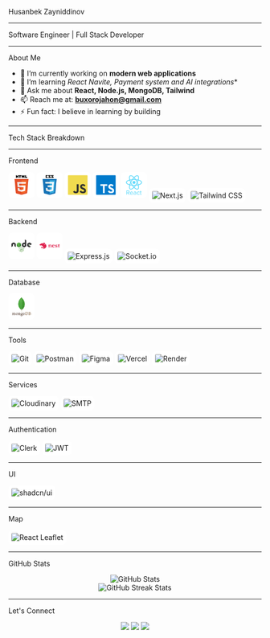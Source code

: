 Husanbek Zayniddinov

---

Software Engineer | Full Stack Developer

---

About Me

- 🔭 I’m currently working on **modern web applications**
- 🌱 I’m learning *React Navite, Payment system  and AI integrations**
- 💬 Ask me about **React, Node.js, MongoDB, Tailwind**
- 📫 Reach me at: **buxorojahon@gmail.com**
- ⚡ Fun fact: I believe in learning by building

---

Tech Stack Breakdown

---

Frontend
<p align="left">
  <img src="https://raw.githubusercontent.com/devicons/devicon/master/icons/html5/html5-original-wordmark.svg" alt="HTML5" width="40" height="40" style="background:white; padding:6px; border-radius:8px;" />
  <img src="https://raw.githubusercontent.com/devicons/devicon/master/icons/css3/css3-original-wordmark.svg" alt="CSS3" width="40" height="40" style="background:white; padding:6px; border-radius:8px;" />
  <img src="https://raw.githubusercontent.com/devicons/devicon/master/icons/javascript/javascript-original.svg" alt="JavaScript" width="40" height="40" style="background:white; padding:6px; border-radius:8px;" />
  <img src="https://raw.githubusercontent.com/devicons/devicon/master/icons/typescript/typescript-original.svg" alt="TypeScript" width="40" height="40" style="background:white; padding:6px; border-radius:8px;" />
  <img src="https://raw.githubusercontent.com/devicons/devicon/master/icons/react/react-original-wordmark.svg" alt="React" width="40" height="40" style="background:white; padding:6px; border-radius:8px;" />
  <img src="https://images-cdn.openxcell.com/wp-content/uploads/2024/07/24154156/dango-inner-2.webp" alt="Next.js" width="40" height="40" style="background:white; padding:6px; border-radius:8px;" />
  <img src="https://www.vectorlogo.zone/logos/tailwindcss/tailwindcss-icon.svg" alt="Tailwind CSS" width="40" height="40" style="background:white; padding:6px; border-radius:8px;" />
</p>

---

Backend
<p align="left">
  <!-- Old tools -->
  <img src="https://raw.githubusercontent.com/devicons/devicon/master/icons/nodejs/nodejs-original-wordmark.svg" alt="Node.js" width="40" height="40" style="background:white;padding:6px;border-radius:8px;" />
  <img src="https://raw.githubusercontent.com/devicons/devicon/master/icons/nestjs/nestjs-original-wordmark.svg" alt="NestJS" width="40" height="40" style="background:white;padding:6px;border-radius:8px;" />
  <img src="https://img.icons8.com/ios7/512/FFFFFF/express-js.png" alt="Express.js" width="40" height="40" style="background:white;padding:6px;border-radius:8px;" />
  <!-- New -->
  <img src="https://upload.wikimedia.org/wikipedia/commons/thumb/9/96/Socket-io.svg/1200px-Socket-io.svg.png" alt="Socket.io" width="40" height="40" style="background:white;padding:6px;border-radius:8px;" />
</p>

---

Database
<p align="left">
  <img src="https://raw.githubusercontent.com/devicons/devicon/master/icons/mongodb/mongodb-original-wordmark.svg" alt="MongoDB" width="40" height="40" style="background:white;padding:6px;border-radius:8px;" />
</p>

---

Tools
<p align="left">
  <img src="https://www.vectorlogo.zone/logos/git-scm/git-scm-icon.svg" alt="Git" width="40" height="40" style="background:white;padding:6px;border-radius:8px;" />
  <img src="https://www.vectorlogo.zone/logos/getpostman/getpostman-icon.svg" alt="Postman" width="40" height="40" style="background:white;padding:6px;border-radius:8px;" />
  <img src="https://www.vectorlogo.zone/logos/figma/figma-icon.svg" alt="Figma" width="40" height="40" style="background:white;padding:6px;border-radius:8px;" />

  <img src="https://www.vectorlogo.zone/logos/vercel/vercel-icon.svg" alt="Vercel" width="40" height="40" style="background:white;padding:6px;border-radius:8px;" />
  <img src="https://camo.githubusercontent.com/25d25cd0312f9e81b653fbdd33d2b04c49f03dede7fe5c89d4aeabb9a83ec739/68747470733a2f2f63646e2e73616e6974792e696f2f696d616765732f3334656e74386c792f70726f64756374696f6e2f656333376133363630373034653166613262343234366339613031616233346531343531393461642d383234783832342e706e67" alt="Render" width="40" height="40" style="background:white;padding:6px;border-radius:8px;" />
</p>

---

Services
<p align="left">
  <img src="https://appexchange.salesforce.com/image_host/2b53bb52-3256-4cdb-860b-cbe896427aeb.png" alt="Cloudinary" width="40" height="40" style="background:white;padding:6px;border-radius:8px;" />
  <img src="https://flowmattic.com/wp-content/uploads/2023/06/icon-email.svg'" alt="SMTP" width="40" height="40" style="background:white;padding:6px;border-radius:8px;" />
</p>

---

 Authentication
<p align="left">
  <img src="https://ph-files.imgix.net/297bc3d4-bd2e-4eaa-8fb6-a289cf61ea91.png?auto=format" alt="Clerk" width="40" height="40" style="background:white;padding:6px;border-radius:8px;" />
  <img src="https://jwt.io/img/pic_logo.svg" alt="JWT" width="40" height="40" style="background:white;padding:6px;border-radius:8px;" />
</p>

---

 UI 
<p align="left">
  <img src="https://avatars.githubusercontent.com/u/139895814?s=200&v=4" alt="shadcn/ui" width="40" height="40" style="background:white;padding:6px;border-radius:8px;" />
</p>

---

  Map 
<p align="left">
  <img src="https://react-leaflet.js.org/img/logo.svg" alt="React Leaflet" width="40" height="40" style="background:white;padding:6px;border-radius:8px;" />
</p>

---

GitHub Stats

<div align="center">
  <img src="https://github-readme-stats.vercel.app/api?username=biohazardcoder&show_icons=true&theme=radical" alt="GitHub Stats"/>
</div>

<div align="center">
  <img src="https://github-readme-streak-stats.herokuapp.com/?user=biohazardcoder&theme=radical" alt="GitHub Streak Stats"/>
</div>

---

Let's Connect

<p align="center">
  <a href="mailto:buxorojahon@gmail.com"><img src="https://img.shields.io/badge/-Email-red?style=for-the-badge&logo=gmail&logoColor=white" /></a>
  <a href="https://t.me/mrbiohazard"><img src="https://img.shields.io/badge/-Telegram-blue?style=for-the-badge&logo=telegram&logoColor=white" /></a>
  <a href="https://github.com/biohazardcoder"><img src="https://img.shields.io/badge/-GitHub-black?style=for-the-badge&logo=github&logoColor=white" /></a>
</p>
